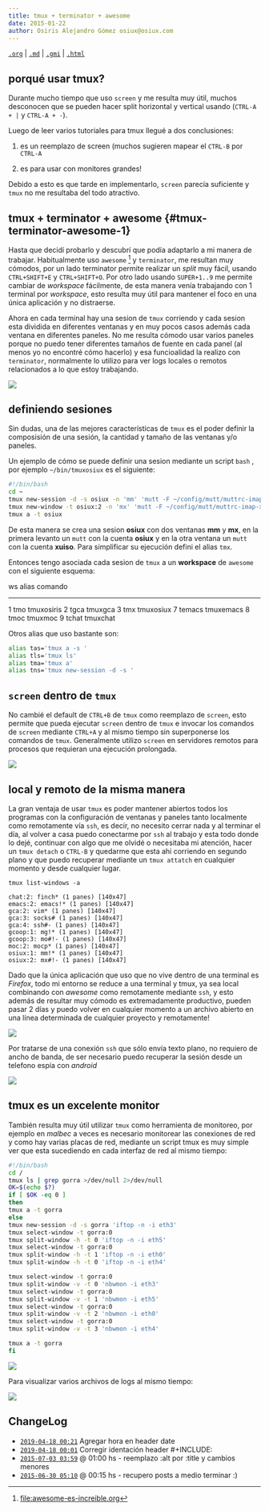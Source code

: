 ```yaml
---
title: tmux + terminator + awesome
date: 2015-01-22
author: Osiris Alejandro Gómez osiux@osiux.com
---
```


[`.org`](https://gitlab.com/osiux/osiux.gitlab.io/-/raw/master/tmux-terminator-awesome.org) |
[`.md`](https://gitlab.com/osiux/osiux.gitlab.io/-/raw/master/tmux-terminator-awesome.md) |
[`.gmi`](gemini://gmi.osiux.com/tmux-terminator-awesome.gmi) |
[`.html`](https://osiux.gitlab.io/tmux-terminator-awesome.html)

## porqué usar tmux?

Durante mucho tiempo que uso `screen` y me resulta muy útil, muchos
desconocen que se pueden hacer split horizontal y vertical usando
(`CTRL-A + |` y `CTRL-A + -`).

Luego de leer varios tutoriales para tmux llegué a dos conclusiones:

1.  es un reemplazo de screen (muchos sugieren mapear el `CTRL-B` por
`CTRL-A`

2.  es para usar con monitores grandes!

Debido a esto es que tarde en implementarlo, `screen` parecía suficiente
y `tmux` no me resultaba del todo atractivo.

## tmux + terminator + awesome {#tmux-terminator-awesome-1}

Hasta que decidí probarlo y descubrí que podía adaptarlo a mi manera de
trabajar. Habitualmente uso `awesome` [^1] y `terminator`, me resultan
muy cómodos, por un lado terminator permite realizar un *split* muy
fácil, usando `CTRL+SHIFT+E` y `CTRL+SHIFT+O`. Por otro lado usando
`SUPER+1..9` me permite cambiar de *workspace* fácilmente, de esta
manera venía trabajando con 1 terminal por *workspace*, esto resulta muy
útil para mantener el foco en una única aplicación y no distraerse.

Ahora en cada terminal hay una sesion de `tmux` corriendo y cada sesion
esta dividida en diferentes ventanas y en muy pocos casos además cada
ventana en diferentes paneles. No me resulta cómodo usar varios paneles
porque no puedo tener diferentes tamaños de fuente en cada panel (al
menos yo no encontré cómo hacerlo) y esa funcioalidad la realizo con
`terminator`, normalmente lo utilizo para ver logs locales o remotos
relacionados a lo que estoy trabajando.

[![](https://osiux.com/tmb/tmux-terminator-awesome.png)](https://osiux.com/img/tmux-terminator-awesome.png)

## definiendo sesiones

Sin dudas, una de las mejores características de `tmux` es el poder
definir la composisión de una sesión, la cantidad y tamaño de las
ventanas y/o paneles.

Un ejemplo de cómo se puede definir una sesion mediante un script `bash`
, por ejemplo `~/bin/tmuxosiux` es el siguiente:

``` {.bash session="yes" results="code" export="code"}
#!/bin/bash
cd ~
tmux new-session -d -s osiux -n 'mm' 'mutt -F ~/config/mutt/muttrc-imap-osiux-gin'
tmux new-window -t osiux:2 -n 'mx' 'mutt -F ~/config/mutt/muttrc-imap-xuiso-gin'
tmux a -t osiux
```

De esta manera se crea una sesion **osiux** con dos ventanas **mm** y
**mx**, en la primera levanto un `mutt` con la cuenta **osiux** y en la
otra ventana un `mutt` con la cuenta **xuiso**. Para simplificar su
ejecución defini el alias `tmx`.

Entonces tengo asociada cada sesion de `tmux` a un **workspace** de
`awesome` con el siguiente esquema:

ws   alias    comando
---- -------- ------------ --
1    tmo      tmuxosiris
2    tgca     tmuxgca
3    tmx      tmuxosiux
7    temacs   tmuxemacs
8    tmoc     tmuxmoc
9    tchat    tmuxchat

Otros alias que uso bastante son:

``` {.bash session="yes" results="code" export="code"}
alias tas='tmux a -s '
alias tls='tmux ls'
alias tma='tmux a'
alias tns='tmux new-session -d -s '
```

## `screen` dentro de `tmux`

No cambié el default de `CTRL+B` de `tmux` como reemplazo de `screen`,
esto permite que pueda ejecutar `screen` dentro de `tmux` e invocar los
comandos de `screen` mediante `CTRL+A` y al mismo tiempo sin
superponerse los comandos de `tmux`. Generalmente utilizo `screen` en
servidores remotos para procesos que requieran una ejecución prolongada.

[![](https://osiux.com/tmb/tmux-screen.png)](https://osiux.com/img/tmux-screen.png)

## local y remoto de la misma manera

La gran ventaja de usar `tmux` es poder mantener abiertos todos los
programas con la configuración de ventanas y paneles tanto localmente
como remotamente vía `ssh`, es decir, no necesito cerrar nada y al
terminar el día, al volver a casa puedo conectarme por `ssh` al trabajo
y esta todo donde lo dejé, continuar con algo que me olvidé o necesitaba
mi atención, hacer un `tmux detach` o `CTRL-B` y quedarme que esta ahi
corriendo en segundo plano y que puedo recuperar mediante un
`tmux attatch` en cualquier momento y desde cualquier lugar.

``` {.example}
tmux list-windows -a

chat:2: finch* (1 panes) [140x47]
emacs:2: emacs!* (1 panes) [140x47]
gca:2: vim* (1 panes) [140x47]
gca:3: socks# (1 panes) [140x47]
gca:4: ssh#- (1 panes) [140x47]
gcoop:1: mg!* (1 panes) [140x47]
gcoop:3: mo#!- (1 panes) [140x47]
moc:2: mocp* (1 panes) [140x47]
osiux:1: mm!* (1 panes) [140x47]
osiux:2: mx#!- (1 panes) [140x47]
```

Dado que la única aplicación que uso que no vive dentro de una terminal
es *Firefox*, todo mi entorno se reduce a una terminal y tmux, ya sea
local combinando con *awesome* como remotamente mediante `ssh`, y esto
además de resultar muy cómodo es extremadamente productivo, pueden pasar
2 días y puedo volver en cualquier momento a un archivo abierto en una
línea determinada de cualquier proyecto y remotamente!

[![](https://osiux.com/tmb/tmux-terminator-ssh.png)](https://osiux.com/img/tmux-terminator-ssh.png)

Por tratarse de una conexión `ssh` que sólo envía texto plano, no
requiero de ancho de banda, de ser necesario puedo recuperar la sesión
desde un telefono espía con *android*

[![](https://osiux.com/tmb/tmux-juice-ssh-android.png)](https://osiux.com/img/tmux-juice-ssh-android.png)

## tmux es un excelente monitor

También resulta muy útil utilizar `tmux` como herramienta de monitoreo,
por ejemplo en *malbec* a veces es necesario monitorear las conexiones
de red y como hay varias placas de red, mediante un script tmux es muy
simple ver que esta sucediendo en cada interfaz de red al mismo tiempo:

``` {.bash org-language="sh" session="yes" results="none" exports="code"}
#!/bin/bash
cd /
tmux ls | grep gorra >/dev/null 2>/dev/null
OK=$(echo $?)
if [ $OK -eq 0 ]
then
tmux a -t gorra
else
tmux new-session -d -s gorra 'iftop -n -i eth3'
tmux select-window -t gorra:0
tmux split-window -h -t 0 'iftop -n -i eth5'
tmux select-window -t gorra:0
tmux split-window -h -t 1 'iftop -n -i eth0'
tmux split-window -h -t 0 'iftop -n -i eth4'

tmux select-window -t gorra:0
tmux split-window -v -t 0 'nbwmon -i eth3'
tmux select-window -t gorra:0
tmux split-window -v -t 1 'nbwmon -i eth5'
tmux select-window -t gorra:0
tmux split-window -v -t 2 'nbwmon -i eth0'
tmux select-window -t gorra:0
tmux split-window -v -t 3 'nbwmon -i eth4'

tmux a -t gorra
fi
```

[![](https://osiux.com/tmb/tmux-malbec-gorra.png)](https://osiux.com/img/tmux-malbec-gorra.png)

Para visualizar varios archivos de logs al mismo tiempo:

[![](https://osiux.com/tmb/tmux-tail-logs.png)](https://osiux.com/img/tmux-tail-logs.png)

## ChangeLog

-   [`2019-04-18 00:21`](https://gitlab.com/osiux/osiux.gitlab.io/-/commit/e46ec52748a7ecc60f09c3b95e363e92eaa0bebc)
Agregar hora en header date
-   [`2019-04-18 00:01`](https://gitlab.com/osiux/osiux.gitlab.io/-/commit/5c8643b83930c6269569c76602608bd33f93008b)
Corregir identación header \#+INCLUDE:
-   [`2015-07-03 03:59`](https://gitlab.com/osiux/osiux.gitlab.io/-/commit/a2abb3b333c91e0d3c15ea9e93a21589bd4d86f7)
@ 01:00 hs - reemplazo :alt por :title y cambios menores
-   [`2015-06-30 05:10`](https://gitlab.com/osiux/osiux.gitlab.io/-/commit/fa8f9c88e64f65ddb9975f9507e8de026da220ca)
@ 00:15 hs - recupero posts a medio terminar :)

[^1]: [file:awesome-es-increible.org](awesome-es-increible)
